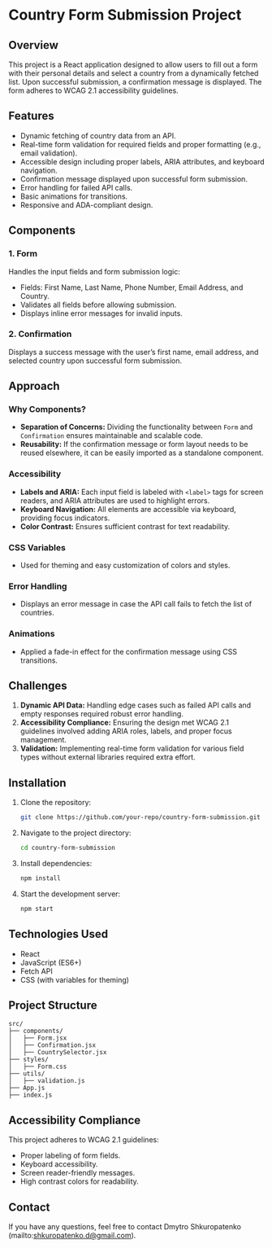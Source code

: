 # Country Form Submission Project

## Overview
This project is a React application designed to allow users to fill out a form with their personal details and select a country from a dynamically fetched list. Upon successful submission, a confirmation message is displayed. The form adheres to WCAG 2.1 accessibility guidelines.

## Features
- Dynamic fetching of country data from an API.
- Real-time form validation for required fields and proper formatting (e.g., email validation).
- Accessible design including proper labels, ARIA attributes, and keyboard navigation.
- Confirmation message displayed upon successful form submission.
- Error handling for failed API calls.
- Basic animations for transitions.
- Responsive and ADA-compliant design.

## Components
### 1. **Form**
Handles the input fields and form submission logic:
- Fields: First Name, Last Name, Phone Number, Email Address, and Country.
- Validates all fields before allowing submission.
- Displays inline error messages for invalid inputs.

### 2. **Confirmation**
Displays a success message with the user’s first name, email address, and selected country upon successful form submission.

## Approach
### Why Components?
- **Separation of Concerns:** Dividing the functionality between `Form` and `Confirmation` ensures maintainable and scalable code.
- **Reusability:** If the confirmation message or form layout needs to be reused elsewhere, it can be easily imported as a standalone component.

### Accessibility
- **Labels and ARIA:** Each input field is labeled with `<label>` tags for screen readers, and ARIA attributes are used to highlight errors.
- **Keyboard Navigation:** All elements are accessible via keyboard, providing focus indicators.
- **Color Contrast:** Ensures sufficient contrast for text readability.

### CSS Variables
- Used for theming and easy customization of colors and styles.

### Error Handling
- Displays an error message in case the API call fails to fetch the list of countries.

### Animations
- Applied a fade-in effect for the confirmation message using CSS transitions.

## Challenges
1. **Dynamic API Data:** Handling edge cases such as failed API calls and empty responses required robust error handling.
2. **Accessibility Compliance:** Ensuring the design met WCAG 2.1 guidelines involved adding ARIA roles, labels, and proper focus management.
3. **Validation:** Implementing real-time form validation for various field types without external libraries required extra effort.

## Installation
1. Clone the repository:
   ```bash
   git clone https://github.com/your-repo/country-form-submission.git
   ```
2. Navigate to the project directory:
   ```bash
   cd country-form-submission
   ```
3. Install dependencies:
   ```bash
   npm install
   ```
4. Start the development server:
   ```bash
   npm start
   ```

## Technologies Used
- React
- JavaScript (ES6+)
- Fetch API
- CSS (with variables for theming)

## Project Structure
```
src/
├── components/
│   ├── Form.jsx
│   ├── Confirmation.jsx
│   ├── CountrySelector.jsx
├── styles/
│   ├── Form.css
├── utils/
│   ├── validation.js
├── App.js
├── index.js
```

## Accessibility Compliance
This project adheres to WCAG 2.1 guidelines:
- Proper labeling of form fields.
- Keyboard accessibility.
- Screen reader-friendly messages.
- High contrast colors for readability.

## Contact
If you have any questions, feel free to contact Dmytro Shkuropatenko (mailto:shkuropatenko.d@gmail.com).